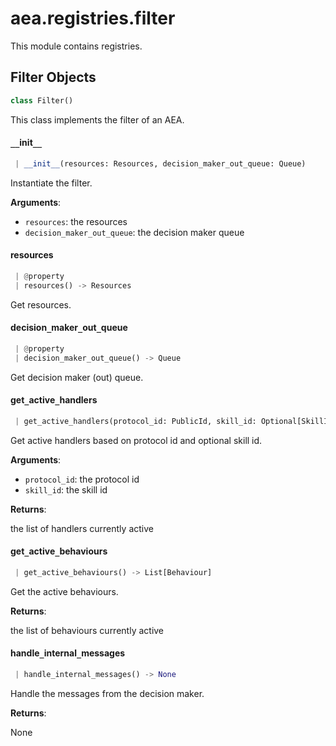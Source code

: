 <a name=".aea.registries.filter"></a>
# aea.registries.filter

This module contains registries.

<a name=".aea.registries.filter.Filter"></a>
## Filter Objects

```python
class Filter()
```

This class implements the filter of an AEA.

<a name=".aea.registries.filter.Filter.__init__"></a>
#### `__`init`__`

```python
 | __init__(resources: Resources, decision_maker_out_queue: Queue)
```

Instantiate the filter.

**Arguments**:

- `resources`: the resources
- `decision_maker_out_queue`: the decision maker queue

<a name=".aea.registries.filter.Filter.resources"></a>
#### resources

```python
 | @property
 | resources() -> Resources
```

Get resources.

<a name=".aea.registries.filter.Filter.decision_maker_out_queue"></a>
#### decision`_`maker`_`out`_`queue

```python
 | @property
 | decision_maker_out_queue() -> Queue
```

Get decision maker (out) queue.

<a name=".aea.registries.filter.Filter.get_active_handlers"></a>
#### get`_`active`_`handlers

```python
 | get_active_handlers(protocol_id: PublicId, skill_id: Optional[SkillId]) -> List[Handler]
```

Get active handlers based on protocol id and optional skill id.

**Arguments**:

- `protocol_id`: the protocol id
- `skill_id`: the skill id

**Returns**:

the list of handlers currently active

<a name=".aea.registries.filter.Filter.get_active_behaviours"></a>
#### get`_`active`_`behaviours

```python
 | get_active_behaviours() -> List[Behaviour]
```

Get the active behaviours.

**Returns**:

the list of behaviours currently active

<a name=".aea.registries.filter.Filter.handle_internal_messages"></a>
#### handle`_`internal`_`messages

```python
 | handle_internal_messages() -> None
```

Handle the messages from the decision maker.

**Returns**:

None

